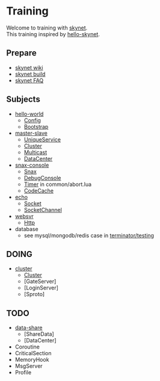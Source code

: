 # Training
Welcome to training with [skynet](https://github.com/cloudwu/skynet).  
This training inspired by [hello-skynet](https://github.com/ximenpo/hello-skynet).  


## Prepare
- [skynet wiki](https://github.com/cloudwu/skynet/wiki)
- [skynet build](https://github.com/cloudwu/skynet/wiki/Build)
- [skynet FAQ](https://github.com/cloudwu/skynet/wiki/FAQ)


## Subjects
- [hello-world](https://github.com/qinhanlei/terminator/tree/master/training/hello-world)
    - [Config](https://github.com/cloudwu/skynet/wiki/Config)
    - [Bootstrap](https://github.com/cloudwu/skynet/wiki/Bootstrap)
- [master-slave](https://github.com/qinhanlei/terminator/tree/master/training/master-slave)
    - [UniqueService](https://github.com/cloudwu/skynet/wiki/UniqueService)
    - [Cluster](https://github.com/cloudwu/skynet/wiki/Cluster)
    - [Multicast](https://github.com/cloudwu/skynet/wiki/Multicast)
    - [DataCenter](https://github.com/cloudwu/skynet/wiki/DataCenter)
- [snax-console](https://github.com/qinhanlei/terminator/tree/master/training/snax-console)
    - [Snax](https://github.com/cloudwu/skynet/wiki/Snax)
    - [DebugConsole](https://github.com/cloudwu/skynet/wiki/DebugConsole)
    - [Timer](https://github.com/cloudwu/skynet/wiki/LuaAPI) in common/abort.lua
    - [CodeCache](https://github.com/cloudwu/skynet/wiki/CodeCache)  
- [echo](https://github.com/qinhanlei/terminator/tree/master/training/echo)
    - [Socket](https://github.com/cloudwu/skynet/wiki/Socket)
    - [SocketChannel](https://github.com/cloudwu/skynet/wiki/Socket)
- [websvr](https://github.com/qinhanlei/terminator/tree/master/training/websvr)
    - [Http](https://github.com/cloudwu/skynet/wiki/Http)
- database
    - see mysql/mongodb/redis case in [terminator/testing](https://github.com/qinhanlei/terminator/tree/master/testing)


## DOING
- [cluster](https://github.com/qinhanlei/terminator/tree/master/training/cluster)
    - [Cluster](https://github.com/cloudwu/skynet/wiki/Cluster)
    - [GateServer]
    - [LoginServer]
    - [Sproto]


## TODO
- [data-share](https://github.com/qinhanlei/terminator/tree/master/training/data-share)
    - [ShareData]
    - [DataCenter]
- Coroutine
- CriticalSection
- MemoryHook
- MsgServer
- Profile
